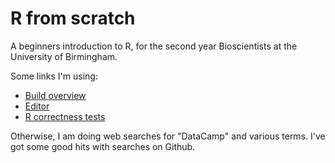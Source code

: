# R from scratch

A beginners introduction to R, for the second year Bioscientists at the
University of Birmingham.

Some links I'm using:

* [Build
  overview](https://www.datacamp.com/teach/repositories/3865/branches/master)
* [Editor](https://www.datacamp.com/teach/edit/v2/repositories/3865/branches/master)
* [R correctness tests](https://datacamp.github.io/testwhat/index.html)

Otherwise, I am doing web searches for "DataCamp" and various terms.  I've got
some good hits with searches on Github.
